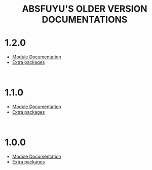 <div align="center">
  	<h1 align="center">
  		<strong>ABSFUYU'S OLDER VERSION DOCUMENTATIONS</strong>
	</h1>
</div>

# **1.2.0**

- [Module Documentation](old/1.2.0/module_list.md)
- [Extra packages](old/1.2.0/ex_pack.md)

<br>

# **1.1.0**

- [Module Documentation](old/1.1.0/module_list.md)
- [Extra packages](old/1.1.0/ex_pack.md)

<br>

# **1.0.0**

- [Module Documentation](old/1.0.0/module_list.md)
- [Extra packages](old/1.0.0/ex_pack.md)

<br>

